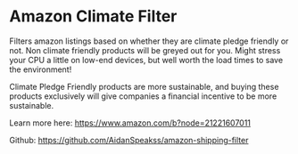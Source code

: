# Amazon Climate Filter

Filters amazon listings based on whether they are climate pledge friendly or not. Non climate friendly products will be greyed out for you. 
Might stress your CPU a little on low-end devices, but well worth the load times to save the environment!  

Climate Pledge Friendly products are more sustainable, and buying these products exclusively will give companies a financial incentive to be more sustainable.  

Learn more here: https://www.amazon.com/b?node=21221607011  

Github: https://github.com/AidanSpeakss/amazon-shipping-filter

